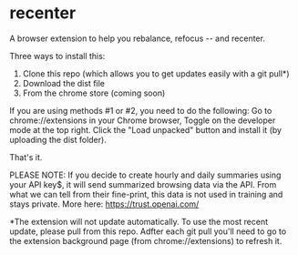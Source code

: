 # recenter
A browser extension to help you rebalance, refocus -- and recenter.

Three ways to install this: 
1) Clone this repo (which allows you to get updates easily with a git pull*)
2) Download the dist file
3) From the chrome store (coming soon)

If you are using methods #1 or #2, you need to do the following:
Go to chrome://extensions in your Chrome browser,
Toggle on the developer mode at the top right.
Click the "Load unpacked" button and install it (by uploading the dist folder).

That's it.

PLEASE NOTE: If you decide to create hourly and daily summaries using your API key$, it will send summarized browsing data via the API. From what we can tell from their fine-print, this data is not used in training and stays private.
More here: https://trust.openai.com/

*The extension will not update automatically. To use the most recent update, please pull from this repo. Adfter each git pull you'll need to go to the extension background page (from chrome://extensions) to refresh it.
